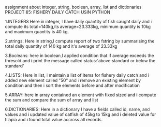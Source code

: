 assignment about integer, string, boolean, array, list and dictionaries PROJECT 85: FISHERY DAILY CATCH USIN PYTHON

1.INTEGERS Here in integer, I have daily quantity of fish caught daily and i compute its total=140kg,its average=23.333kg, minimum quantity is 10kg and maximum quantity is 40 kg.

2.strings: Here in string,I compute report of two fstring by summarising the total daily quantity of 140 kg and it's average of 23.33kg

3.Booleans: here in boolean,I applied condition that if average exceeds the thresold and i print the message called status:'above standard or below the standard'

4.LISTS: Here in list, I maintain a list of items for fishery daily catch and i added new element called "50" and i remove an existing element by condition and then i sort the elements before and after modification

5.ARRAY: here in array contained an element with fixed sized and i compute the sum and compare the sum of array and list

6.DICTIONARIES: Here in a dictionary I have a fields called id, name, and values and i updated value of catfish of 45kg to 15kg and i deleted value for tilapia and i found total value accross all records.
